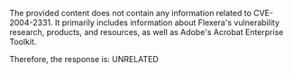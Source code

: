 The provided content does not contain any information related to CVE-2004-2331. It primarily includes information about Flexera's vulnerability research, products, and resources, as well as Adobe's Acrobat Enterprise Toolkit.

Therefore, the response is: UNRELATED